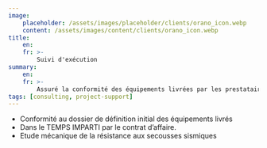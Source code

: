 ```yaml
---
image:
    placeholder: /assets/images/placeholder/clients/orano_icon.webp
    content: /assets/images/content/clients/orano_icon.webp
title:
    en: 
    fr: >-
        Suivi d'exécution
summary:
    en: 
    fr: >-
        Assuré la conformité des équipements livrées par les prestataires dans les temps impartis, malgré des défauts de conception.
tags: [consulting, project-support]
---
```


<ul>
    <li>Conformité au dossier de définition initial des équipements livrés</li>
    <li>Dans le TEMPS IMPARTI par le contrat d’affaire.</li>
    <li>Etude mécanique de la résistance aux secousses sismiques</li>
</ul>
